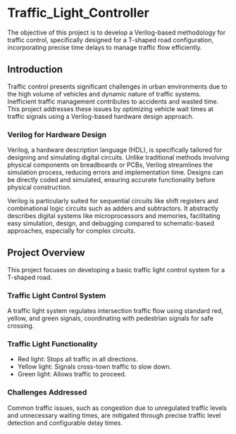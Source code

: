 # Traffic_Light_Controller
The objective of this project is to develop a Verilog-based methodology for traffic control, specifically designed for a T-shaped road configuration, incorporating precise time delays to manage traffic flow efficiently.

## Introduction

Traffic control presents significant challenges in urban environments due to the high volume of vehicles and dynamic nature of traffic systems. Inefficient traffic management contributes to accidents and wasted time. This project addresses these issues by optimizing vehicle wait times at traffic signals using a Verilog-based hardware design approach.

### Verilog for Hardware Design

Verilog, a hardware description language (HDL), is specifically tailored for designing and simulating digital circuits. Unlike traditional methods involving physical components on breadboards or PCBs, Verilog streamlines the simulation process, reducing errors and implementation time. Designs can be directly coded and simulated, ensuring accurate functionality before physical construction.

Verilog is particularly suited for sequential circuits like shift registers and combinational logic circuits such as adders and subtractors. It abstractly describes digital systems like microprocessors and memories, facilitating easy simulation, design, and debugging compared to schematic-based approaches, especially for complex circuits.

## Project Overview

This project focuses on developing a basic traffic light control system for a T-shaped road.

### Traffic Light Control System

A traffic light system regulates intersection traffic flow using standard red, yellow, and green signals, coordinating with pedestrian signals for safe crossing.

### Traffic Light Functionality

- Red light: Stops all traffic in all directions.
- Yellow light: Signals cross-town traffic to slow down.
- Green light: Allows traffic to proceed.

### Challenges Addressed

Common traffic issues, such as congestion due to unregulated traffic levels and unnecessary waiting times, are mitigated through precise traffic level detection and configurable delay times.


